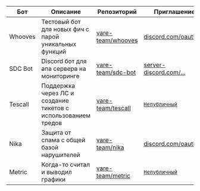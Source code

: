 Бот | Описание | Репозиторий | Приглашение
--- | --- | --- | ---
Whooves | Тестовый бот для новых фич с парой уникальных функций | [vare-team/whooves](https://github.com/vare-team/whooves) | [discord.com/oauth2...](https://discord.com/oauth2/authorize?client_id=531094088695414804&scope=bot+applications.commands&permissions=435547222)
SDC Bot | Discord бот для апа сервера на мониторинге | [vare-team/sdc-bot](https://github.com/vare-team/sdc-bot/) | [server-discord.com/...](https://server-discord.com/add)
Tescall | Поддержка через ЛС и создание тикетов с использованием тредов | [vare-team/tescall](https://github.com/vare-team/tescall) | [`Непубличный`](https://discord.com/invite/8KKVhTU)
Nika | Защита от спама с общей базой нарушителей | [vare-team/nika](https://github.com/vare-team/nika) | [discord.com/oauth2...](https://discord.com/oauth2/authorize?client_id=543858333585506315&scope=bot+applications.commands&permissions=8)
Metric | Когда-то считал и выводил графики | [vare-team/metric](https://github.com/vare-team/metric) | [`Непубличный`](https://discord.com/invite/8KKVhTU)
